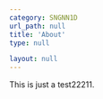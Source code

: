 ```yaml
---
category: SNGNN1D
url_path: null
title: 'About'
type: null

layout: null
---
```


This is just a test22211.


